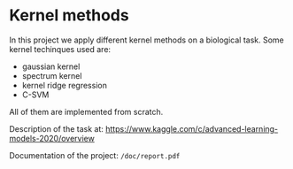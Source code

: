 # Kernel methods

In this project we apply different kernel methods on a biological task.
Some kernel techinques used are:
- gaussian kernel
- spectrum kernel
- kernel ridge regression
- C-SVM

All of them are implemented from scratch.

Description of the task at:
https://www.kaggle.com/c/advanced-learning-models-2020/overview

Documentation of the project:
`/doc/report.pdf`
